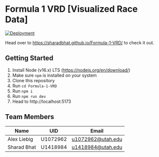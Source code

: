 # Formula 1 VRD [Visualized Race Data]

[![Deployment](https://github.com/sharadbhat/Formula-1-VRD/actions/workflows/deploy.yml/badge.svg?branch=main)](https://github.com/sharadbhat/Formula-1-VRD/actions/workflows/deploy.yml)

Head over to https://sharadbhat.github.io/Formula-1-VRD/ to check it out.

## Getting Started
1. Install Node (v16.x) LTS (https://nodejs.org/en/download/)
2. Make sure `npm` is installed on your system
3. Clone this repository
4. Run `cd Formula-1-VRD`
5. Run `npm i`
6. Run `npm run dev`
7. Head to http://localhost:5173

## Team Members
|Name|UID|Email|
|-|-|-|
|Alex Liebig|U1072962|u1072962@utah.edu|
|Sharad Bhat|U1418984|u1418984@utah.edu|
